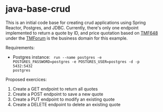 # java-base-crud

This is an initial code base for creating crud applications using Spring Reactor, Postgres, and JDBC. Currently, there's only one endpoint implemented to return a quote by ID, and price quotation based on <a href="https://projects.tmforum.org/wiki/download/attachments/90514851/TMF648_Quote_Management_API_REST_Specification_R17.5.0.pdf?api=v2 is the main domain of this project">TMF648</a> under the <a href="https://www.tmforum.org/resources/specification/tmf648-quote-api-rest-specification-r16-0-1/">TMForum</a> is the business domain for this example.

Requirements:
* Postgres instance:
<code> run --name postgres -e POSTGRES_PASSWORD=postgres -e POSTGRES_USER=postgres -d -p 5432:5432 postgres </code>

Proposed exercices:
1. Create a GET endpoint to return all quotes
2. Create a POST endpoint to save a new quote
3. Create a PUT endpoint to modify an existing quote
4. Create a DELETE endpoint to delete an existing quote 

